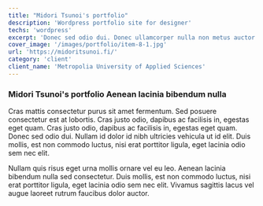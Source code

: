 ```yaml
---
title: "Midori Tsunoi's portfolio"
description: 'Wordpress portfolio site for designer'
techs: 'wordpress'
excerpt: 'Donec sed odio dui. Donec ullamcorper nulla non metus auctor fringilla.'
cover_image: '/images/portfolio/item-8-1.jpg'
url: 'https://midoritsunoi.fi/'
category: 'client'
client_name: 'Metropolia University of Applied Sciences'
---
```


### Midori Tsunoi's portfolio Aenean lacinia bibendum nulla

Cras mattis consectetur purus sit amet fermentum. Sed posuere consectetur est at lobortis. Cras justo odio, dapibus ac facilisis in, egestas eget quam. Cras justo odio, dapibus ac facilisis in, egestas eget quam. Donec sed odio dui. Nullam id dolor id nibh ultricies vehicula ut id elit. Duis mollis, est non commodo luctus, nisi erat porttitor ligula, eget lacinia odio sem nec elit.

Nullam quis risus eget urna mollis ornare vel eu leo. Aenean lacinia bibendum nulla sed consectetur. Duis mollis, est non commodo luctus, nisi erat porttitor ligula, eget lacinia odio sem nec elit. Vivamus sagittis lacus vel augue laoreet rutrum faucibus dolor auctor.
